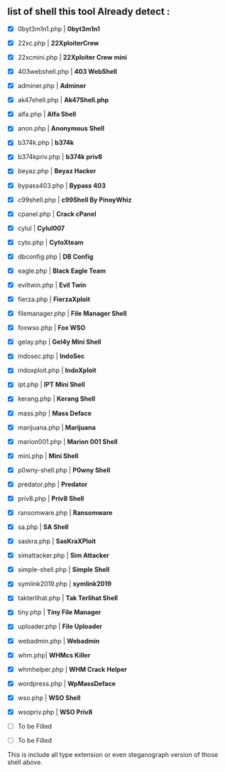 
## list of shell this tool Already detect :
- [x] 0byt3m1n1.php | **0byt3m1n1**
- [x] 22xc.php | **22XploiterCrew**
- [x] 22xcmini.php | **22Xploiter Crew mini**
- [x] 403webshell.php | **403 WebShell** 
- [x] adminer.php | **Adminer**
- [x] ak47shell.php | **Ak47Shell.php**
- [x] alfa.php |  **Alfa Shell**
- [x] anon.php | **Anonymous Shell**
- [x] b374k.php | **b374k** 
- [x] b374kpriv.php | **b374k priv8** 
- [x] beyaz.php | **Beyaz Hacker**
- [x] bypass403.php | **Bypass 403** 
- [x] c99shell.php | **c99Shell By PinoyWhiz** 
- [x] cpanel.php | **Crack cPanel**
- [x] cylul | **Cylul007**
- [x] cyto.php | **CytoXteam**
- [x] dbconfig.php | **DB Config**
- [x] eagle.php | **Black Eagle Team**
- [x] eviltwin.php | **Evil Twin**
- [x] fierza.php | **FierzaXploit**
- [x] filemanager.php | **File Manager Shell**
- [x] foxwso.php | **Fox WSO**
- [x] gelay.php | **Gel4y Mini Shell**
- [x] indosec.php | **IndoSec**
- [x] indoxploit.php | **IndoXploit**
- [x] ipt.php | **IPT Mini Shell**
- [x] kerang.php | **Kerang Shell**
- [x] mass.php | **Mass Deface**
- [x] marijuana.php | **Marijuana**
- [x] marion001.php | **Marion 001 Shell**
- [x] mini.php | **Mini Shell**
- [x] p0wny-shell.php | **P0wny Shell**
- [x] predator.php | **Predator**
- [x] priv8.php | **Priv8 Shell**
- [x] ransomware.php | **Ransomware**
- [x] sa.php | **SA Shell**
- [x] saskra.php | **SasKraXPloit**
- [x] simattacker.php | **Sim Attacker** 
- [x] simple-shell.php | **Simple Shell**
- [x] symlink2019.php | **symlink2019**
- [x] takterlihat.php | **Tak Terlihat Shell**
- [x] tiny.php | **Tiny File Manager**
- [x] uploader.php | **File Uploader**
- [x] webadmin.php | **Webadmin**
- [x] whm.php| **WHMcs Killer**
- [x] whmhelper.php | **WHM Crack Helper**
- [x] wordpress.php | **WpMassDeface**
- [x] wso.php | **WSO Shell**
- [x] wsopriv.php |  **WSO Priv8**
- [ ] To be Filled
- [ ] To be Filled


This is include all type extension or even steganograph version of those shell above.
